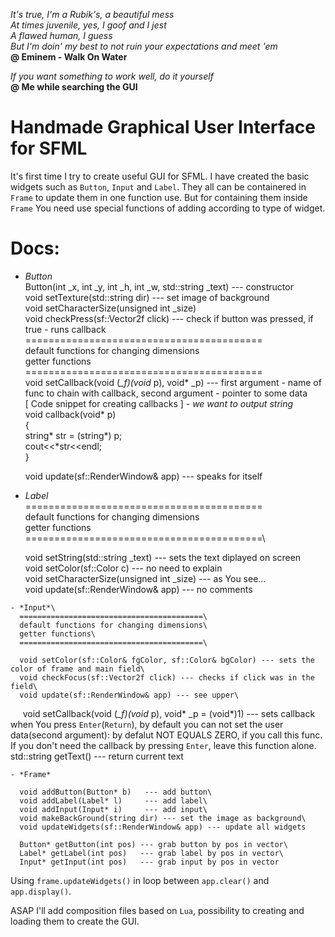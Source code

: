 _It's true, I'm a Rubik's, a beautiful mess\
At times juvenile, yes, I goof and I jest\
A flawed human, I guess\
But I'm doin' my best to not ruin your expectations and meet 'em_\
__@ Eminem - Walk On Water__

_If you want something to work well, do it yourself_\
__@ Me while searching the GUI__

# Handmade Graphical User Interface for SFML

It's first time I try to create useful GUI for SFML. I have created the basic widgets such as `Button`, `Input` and `Label`.
They all can be containered in `Frame` to  update them in one function use. But for containing them inside `Frame` You need use special functions of adding according to type of widget.

# Docs:

  - *Button*\
    Button(int _x, int _y, int _h, int _w, std::string _text) --- constructor\
    void setTexture(std::string dir) --- set image of background\
    void setCharacterSize(unsigned int _size)\
    void checkPress(sf::Vector2f click) --- check if button was pressed, if true - runs callback\
    =========================================\
    default functions for changing dimensions\
    getter functions\
    =========================================\
    void setCallback(void (*_f)(void* p), void* _p) --- first argument - name of func to chain with callback, second argument - pointer to some data\
      [ Code snippet for creating callbacks ] - *we want to output string*\
        void callback(void* p)\
        {\
            string* str = (string*) p;\
            cout<<*str<<endl;\
        }
        
    void update(sf::RenderWindow& app) --- speaks for itself
    
   - *Label*\
      =========================================\
      default functions for changing dimensions\
      getter functions\
      =========================================\
      
      void setString(std::string _text) --- sets the text diplayed on screen\
      void setColor(sf::Color c) --- no need to explain\
      void setCharacterSize(unsigned int _size) --- as You see...\
      void update(sf::RenderWindow& app) --- no comments
    
    - *Input*\
      =========================================\
      default functions for changing dimensions\
      getter functions\
      =========================================\
      
      void setColor(sf::Color& fgColor, sf::Color& bgColor) --- sets the color of frame and main field\
      void checkFocus(sf::Vector2f click) --- checks if click was in the field\
      void update(sf::RenderWindow& app) --- see upper\
      void setCallback(void (*_f)(void* p), void* _p = (void*)1) --- sets callback when You press `Enter`(`Return`), by default you can not set the user data(second argument): by defalut NOT EQUALS ZERO, if you call this func. If you don't need the callback by pressing `Enter`, leave this function alone.\
      std::string getText() --- return current text
     
    - *Frame*
    
      void addButton(Button* b)   --- add button\
      void addLabel(Label* l)     --- add label\
      void addInput(Input* i)     --- add input\
      void makeBackGround(string dir) --- set the image as background\
      void updateWidgets(sf::RenderWindow& app) --- update all widgets
      
      Button* getButton(int pos) --- grab button by pos in vector\
      Label* getLabel(int pos)   --- grab label by pos in vector\
      Input* getInput(int pos)   --- grab input by pos in vector
      
 Using `frame.updateWidgets()` in loop between `app.clear()` and `app.display()`.
 
 ASAP I'll add composition files based on `Lua`, possibility to creating and loading them to create the GUI. 
 
